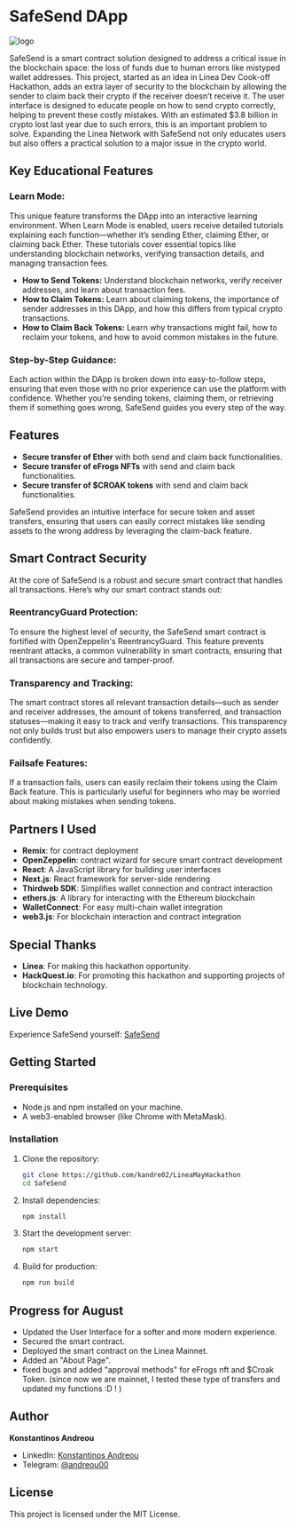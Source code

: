 
# SafeSend DApp
![logo](https://github.com/user-attachments/assets/c62ce9b5-e6f1-4eb1-9282-79570d2bb306)


SafeSend is a smart contract solution designed to address a critical issue in the blockchain space: the loss of funds due to human errors like mistyped wallet addresses. This project, started as an idea in Linea Dev Cook-off Hackathon, adds an extra layer of security to the blockchain by allowing the sender to claim back their crypto if the receiver doesn’t receive it. The user interface is designed to educate people on how to send crypto correctly, helping to prevent these costly mistakes. With an estimated $3.8 billion in crypto lost last year due to such errors, this is an important problem to solve. Expanding the Linea Network with SafeSend not only educates users but also offers a practical solution to a major issue in the crypto world.

## Key Educational Features

### Learn Mode:

This unique feature transforms the DApp into an interactive learning environment. When Learn Mode is enabled, users receive detailed tutorials explaining each function—whether it’s sending Ether, claiming Ether, or claiming back Ether. These tutorials cover essential topics like understanding blockchain networks, verifying transaction details, and managing transaction fees.

- **How to Send Tokens:** Understand blockchain networks, verify receiver addresses, and learn about transaction fees.
- **How to Claim Tokens:** Learn about claiming tokens, the importance of sender addresses in this DApp, and how this differs from typical crypto transactions.
- **How to Claim Back Tokens:** Learn why transactions might fail, how to reclaim your tokens, and how to avoid common mistakes in the future.

### Step-by-Step Guidance:

Each action within the DApp is broken down into easy-to-follow steps, ensuring that even those with no prior experience can use the platform with confidence. Whether you’re sending tokens, claiming them, or retrieving them if something goes wrong, SafeSend guides you every step of the way.

## Features

- **Secure transfer of Ether** with both send and claim back functionalities.
- **Secure transfer of eFrogs NFTs** with send and claim back functionalities.
- **Secure transfer of $CROAK tokens** with send and claim back functionalities.

SafeSend provides an intuitive interface for secure token and asset transfers, ensuring that users can easily correct mistakes like sending assets to the wrong address by leveraging the claim-back feature.

## Smart Contract Security

At the core of SafeSend is a robust and secure smart contract that handles all transactions. Here’s why our smart contract stands out:

### ReentrancyGuard Protection:

To ensure the highest level of security, the SafeSend smart contract is fortified with OpenZeppelin's ReentrancyGuard. This feature prevents reentrant attacks, a common vulnerability in smart contracts, ensuring that all transactions are secure and tamper-proof.

### Transparency and Tracking:

The smart contract stores all relevant transaction details—such as sender and receiver addresses, the amount of tokens transferred, and transaction statuses—making it easy to track and verify transactions. This transparency not only builds trust but also empowers users to manage their crypto assets confidently.

### Failsafe Features:

If a transaction fails, users can easily reclaim their tokens using the Claim Back feature. This is particularly useful for beginners who may be worried about making mistakes when sending tokens.

## Partners I Used

- **Remix**: for contract deployment
- **OpenZeppelin**: contract wizard for secure smart contract development
- **React**: A JavaScript library for building user interfaces
- **Next.js**: React framework for server-side rendering
- **Thirdweb SDK**: Simplifies wallet connection and contract interaction
- **ethers.js**: A library for interacting with the Ethereum blockchain
- **WalletConnect**: For easy multi-chain wallet integration
- **web3.js**: For blockchain interaction and contract integration

## Special Thanks

- **Linea**: For making this hackathon opportunity.
- **HackQuest.io**: For promoting this hackathon and supporting projects of blockchain technology.

## Live Demo

Experience SafeSend yourself: [SafeSend](https://safesendlinea.netlify.app/)

## Getting Started

### Prerequisites

- Node.js and npm installed on your machine.
- A web3-enabled browser (like Chrome with MetaMask).

### Installation

1. Clone the repository:

    ```bash
    git clone https://github.com/kandre02/LineaMayHackathon
    cd SafeSend
    ```

2. Install dependencies:

    ```bash
    npm install
    ```

3. Start the development server:

    ```bash
    npm start
    ```

4. Build for production:

    ```bash
    npm run build
    ```

## Progress for August

- Updated the User Interface for a softer and more modern experience.
- Secured the smart contract.
- Deployed the smart contract on the Linea Mainnet.
- Added an "About Page".
- fixed bugs and added "approval methods" for eFrogs nft and $Croak Token. (since now we are mainnet, I tested these type of transfers and updated my functions :D ! )

## Author

**Konstantinos Andreou**

- LinkedIn: [Konstantinos Andreou](https://www.linkedin.com/in/andreou00/)
- Telegram: [@andreou00](https://t.me/andreou00)

## License

This project is licensed under the MIT License.
